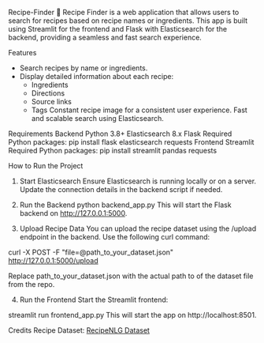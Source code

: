 Recipe-Finder
  🍳 Recipe Finder is a web application that allows users to search for recipes based on recipe names or ingredients. This app is built using   Streamlit for the frontend and Flask with Elasticsearch for the backend, providing a seamless and fast search experience.

Features
   - Search recipes by name or ingredients.
   - Display detailed information about each recipe:
     - Ingredients
     - Directions
     - Source links
     - Tags
  Constant recipe image for a consistent user experience.
  Fast and scalable search using Elasticsearch.


Requirements
  Backend
    Python 3.8+
    Elasticsearch 8.x
    Flask
    Required Python packages:
      pip install flask elasticsearch requests
  Frontend
    Streamlit
    Required Python packages:
    pip install streamlit pandas requests


How to Run the Project
1. Start Elasticsearch
Ensure Elasticsearch is running locally or on a server. Update the connection details in the backend script if needed.

2. Run the Backend
python backend_app.py
This will start the Flask backend on http://127.0.0.1:5000.

3. Upload Recipe Data
You can upload the recipe dataset using the /upload endpoint in the backend. Use the following curl command:

curl -X POST -F "file=@path_to_your_dataset.json" http://127.0.0.1:5000/upload

Replace path_to_your_dataset.json with the actual path to of the dataset file from the repo.

4. Run the Frontend
Start the Streamlit frontend:

streamlit run frontend_app.py
This will start the app on http://localhost:8501.


Credits
  Recipe Dataset: [RecipeNLG Dataset](url)

